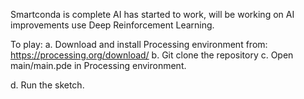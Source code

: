 Smartconda is complete AI has started to work, will be working on AI improvements use Deep Reinforcement Learning.

To play:
a. Download and install Processing environment from: https://processing.org/download/
b. Git clone the repository
c. Open main/main.pde in Processing environment.




d. Run the sketch.
